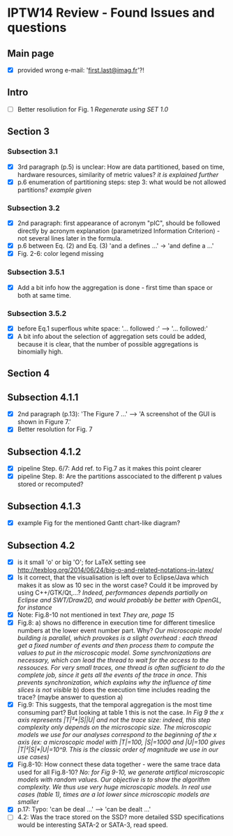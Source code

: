 # IPTW14 Review - Found Issues and questions

## Main page

- [X] provided wrong e-mail: 'first.last@imag.fr'?!

## Intro 
- [ ] Better resoliution for Fig. 1 _Regenerate using SET 1.0_

## Section 3

### Subsection 3.1

- [X] 3rd paragraph (p.5) is unclear: How are data partitioned, based on time, hardware resources, similarity of metric values? _it is explained further_
- [X] p.6 enumeration of partitioning steps: step 3: what would be not allowed partitions? _example given_

### Subsection 3.2

- [X] 2nd paragraph: first appearance of acronym "pIC", should be followed directly by acronym explanation (parametrized Information Criterion) - not several lines later in the formula.
- [X] p.6 between Eq. (2) and Eq. (3) 'and a defines ...' -> 'and define a ...'
- [X] Fig. 2-6: color legend missing

### Subsection 3.5.1

- [X] Add a bit info how the aggregation is done - first time than space or both at same time.

### Subsection 3.5.2

- [X] before Eq.1 superflous white space: '... followed :' --> '... followed:'
- [X] A bit info about the selection of aggregation sets could be added, because it is clear, that the number of possible aggregations is binomially high.

## Section 4

## Subsection 4.1.1

- [X] 2nd paragraph (p.13): 'The Figure 7 ...' --> 'A screenshot of the GUI is shown in Figure 7.'
- [X] Better resolution for Fig. 7 

## Subsection 4.1.2

- [X] pipeline Step. 6/7: Add ref. to Fig.7 as it makes this point clearer
- [X] pipeline Step. 8: Are the partitions asscociated to the different p values stored or recomputed?

## Subsection 4.1.3

- [X] example Fig for the mentioned Gantt chart-like diagram?

## Subsection 4.2

- [X] is it small 'o' or big 'O'; for LaTeX setting see http://texblog.org/2014/06/24/big-o-and-related-notations-in-latex/
- [X] Is it correct, that the visualisation is left over to Eclipse/Java which makes it as slow as 10 sec in the worst case? Could it be improved by using C++/GTK/Qt,...?
_Indeed, performances depends partially on Eclipse and SWT/Draw2D, and would probably be better with OpenGL, for instance_
- [X] Note: Fig.8-10 not mentioned in text
_They are, page 15_
- [X] Fig.8:
  a) shows no difference in execution time for different timeslice numbers at the lower event number part. Why?
_Our microscopic model building is parallel, which provokes is a slight overhead : each thread get a fixed number of events and then process them to compute the values to put in the microscopic model. Some synchronizations are necessary, which can lead the thread to wait for the access to the ressouces. For very small traces, one thread is often sufficient to do the complete job, since it gets all the events of the trace in once. This prevents synchronization, which explains why the influence of time slices is not visible_
  b) does the execution time includes reading the trace? (maybe answer to question a)
- [X] Fig.9: This suggests, that the temporal aggregation is the most time consuming part? But looking at table 1 this is not the case. _In Fig 9 the x axis represents |T|²*|S|*|U| and not the trace size: indeed, this step complexity only depends on the microscopic size. The microscopic models we use for our analyses correspond to the beginning of the x axis (ex: a microscopic model with |T|=100, |S|=1000 and |U|=100 gives |T|²*|S|*|U|=10^9. This is the classic order of magnitude we use in our use cases)_
- [X] Fig.8-10: How connect these data together - were the same trace data used for all Fig.8-10?
_No: for Fig 9-10, we generate artifical microscopic models with random values. Our objective is to show the algorithm complexity. We thus use very huge microscopic models. In real use cases (table 1), times are a lot lower since microscopic models are smaller_
- [X] p.17: Typo: 'can be deal ...' --> 'can be dealt ...'
- [ ] 4.2: Was the trace stored on the SSD? more detailed SSD specifications would be interesting SATA-2 or SATA-3, read speed.
